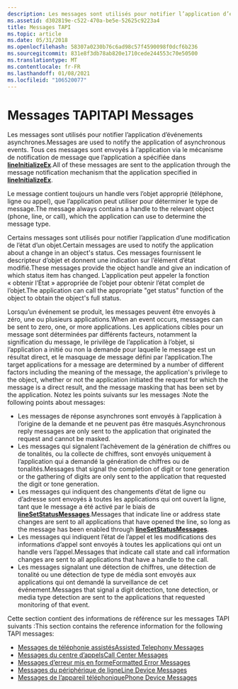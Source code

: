 ```yaml
---
description: Les messages sont utilisés pour notifier l’application d’événements asynchrones. Tous ces messages sont envoyés à l’application via le mécanisme de notification de message que l’application a spécifiée dans lineInitializeEx.
ms.assetid: d302819e-c522-470a-be5e-52625c9223a4
title: Messages TAPI
ms.topic: article
ms.date: 05/31/2018
ms.openlocfilehash: 58307a0230b76c6ad98c57f4590098f0dcf6b236
ms.sourcegitcommit: 831e8f3db78ab820e1710cede244553c70e50500
ms.translationtype: MT
ms.contentlocale: fr-FR
ms.lasthandoff: 01/08/2021
ms.locfileid: "106520077"
---
```

# <a name="tapi-messages"></a><span data-ttu-id="05c72-104">Messages TAPI</span><span class="sxs-lookup"><span data-stu-id="05c72-104">TAPI Messages</span></span>

<span data-ttu-id="05c72-105">Les messages sont utilisés pour notifier l’application d’événements asynchrones.</span><span class="sxs-lookup"><span data-stu-id="05c72-105">Messages are used to notify the application of asynchronous events.</span></span> <span data-ttu-id="05c72-106">Tous ces messages sont envoyés à l’application via le mécanisme de notification de message que l’application a spécifiée dans [**lineInitializeEx**](/windows/desktop/api/Tapi/nf-tapi-lineinitializeexa).</span><span class="sxs-lookup"><span data-stu-id="05c72-106">All of these messages are sent to the application through the message notification mechanism that the application specified in [**lineInitializeEx**](/windows/desktop/api/Tapi/nf-tapi-lineinitializeexa).</span></span>

<span data-ttu-id="05c72-107">Le message contient toujours un handle vers l’objet approprié (téléphone, ligne ou appel), que l’application peut utiliser pour déterminer le type de message.</span><span class="sxs-lookup"><span data-stu-id="05c72-107">The message always contains a handle to the relevant object (phone, line, or call), which the application can use to determine the message type.</span></span>

<span data-ttu-id="05c72-108">Certains messages sont utilisés pour notifier l’application d’une modification de l’état d’un objet.</span><span class="sxs-lookup"><span data-stu-id="05c72-108">Certain messages are used to notify the application about a change in an object's status.</span></span> <span data-ttu-id="05c72-109">Ces messages fournissent le descripteur d’objet et donnent une indication sur l’élément d’état modifié.</span><span class="sxs-lookup"><span data-stu-id="05c72-109">These messages provide the object handle and give an indication of which status item has changed.</span></span> <span data-ttu-id="05c72-110">L’application peut appeler la fonction « obtenir l’État » appropriée de l’objet pour obtenir l’état complet de l’objet.</span><span class="sxs-lookup"><span data-stu-id="05c72-110">The application can call the appropriate "get status" function of the object to obtain the object's full status.</span></span>

<span data-ttu-id="05c72-111">Lorsqu’un événement se produit, les messages peuvent être envoyés à zéro, une ou plusieurs applications.</span><span class="sxs-lookup"><span data-stu-id="05c72-111">When an event occurs, messages can be sent to zero, one, or more applications.</span></span> <span data-ttu-id="05c72-112">Les applications cibles pour un message sont déterminées par différents facteurs, notamment la signification du message, le privilège de l’application à l’objet, si l’application a initié ou non la demande pour laquelle le message est un résultat direct, et le masquage de message défini par l’application.</span><span class="sxs-lookup"><span data-stu-id="05c72-112">The target applications for a message are determined by a number of different factors including the meaning of the message, the application's privilege to the object, whether or not the application initiated the request for which the message is a direct result, and the message masking that has been set by the application.</span></span> <span data-ttu-id="05c72-113">Notez les points suivants sur les messages :</span><span class="sxs-lookup"><span data-stu-id="05c72-113">Note the following points about messages:</span></span>

-   <span data-ttu-id="05c72-114">Les messages de réponse asynchrones sont envoyés à l’application à l’origine de la demande et ne peuvent pas être masqués.</span><span class="sxs-lookup"><span data-stu-id="05c72-114">Asynchronous reply messages are only sent to the application that originated the request and cannot be masked.</span></span>
-   <span data-ttu-id="05c72-115">Les messages qui signalent l’achèvement de la génération de chiffres ou de tonalités, ou la collecte de chiffres, sont envoyés uniquement à l’application qui a demandé la génération de chiffres ou de tonalités.</span><span class="sxs-lookup"><span data-stu-id="05c72-115">Messages that signal the completion of digit or tone generation or the gathering of digits are only sent to the application that requested the digit or tone generation.</span></span>
-   <span data-ttu-id="05c72-116">Les messages qui indiquent des changements d’état de ligne ou d’adresse sont envoyés à toutes les applications qui ont ouvert la ligne, tant que le message a été activé par le biais de [**lineSetStatusMessages**](/windows/desktop/api/Tapi/nf-tapi-linesetstatusmessages).</span><span class="sxs-lookup"><span data-stu-id="05c72-116">Messages that indicate line or address state changes are sent to all applications that have opened the line, so long as the message has been enabled through [**lineSetStatusMessages**](/windows/desktop/api/Tapi/nf-tapi-linesetstatusmessages).</span></span>
-   <span data-ttu-id="05c72-117">Les messages qui indiquent l’état de l’appel et les modifications des informations d’appel sont envoyés à toutes les applications qui ont un handle vers l’appel.</span><span class="sxs-lookup"><span data-stu-id="05c72-117">Messages that indicate call state and call information changes are sent to all applications that have a handle to the call.</span></span>
-   <span data-ttu-id="05c72-118">Les messages signalant une détection de chiffres, une détection de tonalité ou une détection de type de média sont envoyés aux applications qui ont demandé la surveillance de cet événement.</span><span class="sxs-lookup"><span data-stu-id="05c72-118">Messages that signal a digit detection, tone detection, or media type detection are sent to the applications that requested monitoring of that event.</span></span>

<span data-ttu-id="05c72-119">Cette section contient des informations de référence sur les messages TAPI suivants :</span><span class="sxs-lookup"><span data-stu-id="05c72-119">This section contains the reference information for the following TAPI messages:</span></span>

-   [<span data-ttu-id="05c72-120">Messages de téléphonie assistés</span><span class="sxs-lookup"><span data-stu-id="05c72-120">Assisted Telephony Messages</span></span>](assisted-telephony-messages.md)
-   [<span data-ttu-id="05c72-121">Messages du centre d’appels</span><span class="sxs-lookup"><span data-stu-id="05c72-121">Call Center Messages</span></span>](call-center-messages.md)
-   [<span data-ttu-id="05c72-122">Messages d’erreur mis en forme</span><span class="sxs-lookup"><span data-stu-id="05c72-122">Formatted Error Messages</span></span>](formatted-error-messages.md)
-   [<span data-ttu-id="05c72-123">Messages du périphérique de ligne</span><span class="sxs-lookup"><span data-stu-id="05c72-123">Line Device Messages</span></span>](line-device-messages.md)
-   [<span data-ttu-id="05c72-124">Messages de l’appareil téléphonique</span><span class="sxs-lookup"><span data-stu-id="05c72-124">Phone Device Messages</span></span>](phone-device-messages.md)

 

 



